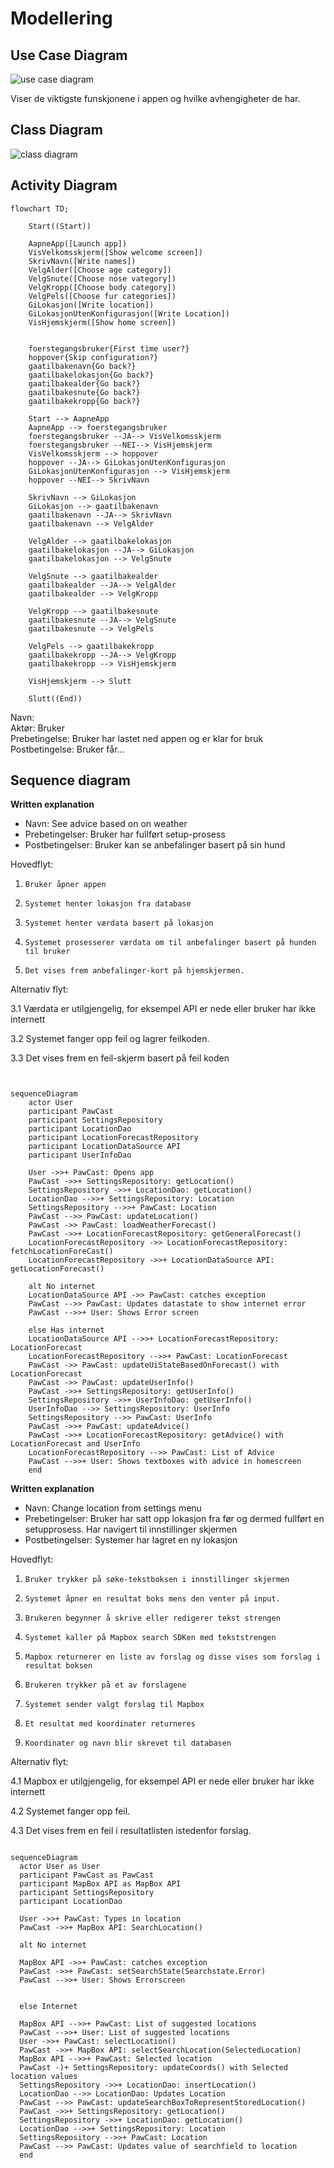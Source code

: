

# Modellering


## Use Case Diagram
![use case diagram](docs/UseCaseDiagram.drawio.png)

Viser de viktigste funskjonene i appen og hvilke avhengigheter de har. 

## Class Diagram

![class diagram](docs/klassediagram.png)


## Activity Diagram
```mermaid
flowchart TD;

    Start((Start))

    AapneApp([Launch app])
    VisVelkomsskjerm([Show welcome screen])
    SkrivNavn([Write names])
    VelgAlder([Choose age category])
    VelgSnute([Choose nose vategory])
    VelgKropp([Choose body category])
    VelgPels([Choose fur categories])
    GiLokasjon([Write location])
    GiLokasjonUtenKonfigurasjon([Write Location])
    VisHjemskjerm([Show home screen])


    foerstegangsbruker{First time user?}
    hoppover{Skip configuration?}
    gaatilbakenavn{Go back?}
    gaatilbakelokasjon{Go back?}
    gaatilbakealder{Go back?}
    gaatilbakesnute{Go back?}
    gaatilbakekropp{Go back?}

    Start --> AapneApp
    AapneApp --> foerstegangsbruker
    foerstegangsbruker --JA--> VisVelkomsskjerm
    foerstegangsbruker --NEI--> VisHjemskjerm
    VisVelkomsskjerm --> hoppover
    hoppover --JA--> GiLokasjonUtenKonfigurasjon
    GiLokasjonUtenKonfigurasjon --> VisHjemskjerm
    hoppover --NEI--> SkrivNavn 

    SkrivNavn --> GiLokasjon
    GiLokasjon --> gaatilbakenavn
    gaatilbakenavn --JA--> SkrivNavn
    gaatilbakenavn --> VelgAlder

    VelgAlder --> gaatilbakelokasjon
    gaatilbakelokasjon --JA--> GiLokasjon
    gaatilbakelokasjon --> VelgSnute

    VelgSnute --> gaatilbakealder
    gaatilbakealder --JA--> VelgAlder
    gaatilbakealder --> VelgKropp

    VelgKropp --> gaatilbakesnute
    gaatilbakesnute --JA--> VelgSnute
    gaatilbakesnute --> VelgPels

    VelgPels --> gaatilbakekropp
    gaatilbakekropp --JA--> VelgKropp
    gaatilbakekropp --> VisHjemskjerm

    VisHjemskjerm --> Slutt

    Slutt((End))
````

Navn: \
Aktør: Bruker\
Prebetingelse: Bruker har lastet ned appen og er klar for bruk\
Postbetingelse: Bruker får...


## Sequence diagram

**Written explanation**

- Navn: See advice based on on weather
- Prebetingelser: Bruker har fullført setup-prosess
- Postbetingelser: Bruker kan se anbefalinger basert på sin hund
 
Hovedflyt:

1.     Bruker åpner appen
2.     Systemet henter lokasjon fra database
3.     Systemet henter værdata basert på lokasjon
4.     Systemet prosesserer værdata om til anbefalinger basert på hunden til bruker
5.     Det vises frem anbefalinger-kort på hjemskjermen. 

 
Alternativ flyt:

3.1 Værdata er utilgjengelig, for eksempel API er nede eller bruker har ikke internett

3.2 Systemet fanger opp feil og lagrer feilkoden.

3.3 Det vises frem en feil-skjerm basert på feil koden


```mermaid


sequenceDiagram
    actor User
    participant PawCast 
    participant SettingsRepository
    participant LocationDao
    participant LocationForecastRepository
    participant LocationDataSource API
    participant UserInfoDao

    User ->>+ PawCast: Opens app
    PawCast ->>+ SettingsRepository: getLocation()
    SettingsRepository ->>+ LocationDao: getLocation()
    LocationDao -->>+ SettingsRepository: Location
    SettingsRepository -->>+ PawCast: Location
    PawCast -->> PawCast: updateLocation()
    PawCast ->> PawCast: loadWeatherForecast()
    PawCast ->>+ LocationForecastRepository: getGeneralForecast()
    LocationForecastRepository ->> LocationForecastRepository: fetchLocationForeCast()
    LocationForecastRepository ->>+ LocationDataSource API: getLocationForecast()

    alt No internet
    LocationDataSource API ->> PawCast: catches exception
    PawCast -->> PawCast: Updates datastate to show internet error
    PawCast -->>+ User: Shows Error screen

    else Has internet
    LocationDataSource API -->>+ LocationForecastRepository: LocationForecast 
    LocationForecastRepository -->>+ PawCast: LocationForecast
    PawCast ->> PawCast: updateUiStateBasedOnForecast() with LocationForecast
    PawCast ->> PawCast: updateUserInfo()
    PawCast ->>+ SettingsRepository: getUserInfo() 
    SettingsRepository ->>+ UserInfoDao: getUserInfo()
    UserInfoDao -->> SettingsRepository: UserInfo
    SettingsRepository -->> PawCast: UserInfo
    PawCast ->>+ PawCast: updateAdvice()
    PawCast ->>+ LocationForecastRepository: getAdvice() with LocationForecast and UserInfo
    LocationForecastRepository -->> PawCast: List of Advice
    PawCast -->>+ User: Shows textboxes with advice in homescreen
    end

````


**Written explanation**

- Navn: Change location from settings menu
- Prebetingelser: Bruker har satt opp lokasjon fra før og dermed fullført en setupprosess. Har navigert til innstillinger skjermen 
- Postbetingelser: Systemer har lagret en ny lokasjon 
 
Hovedflyt:
1.     Bruker trykker på søke-tekstboksen i innstillinger skjermen
2.     Systemet åpner en resultat boks mens den venter på input. 
3.     Brukeren begynner å skrive eller redigerer tekst strengen
4.     Systemet kaller på Mapbox search SDKen med tekststrengen
5. 	   Mapbox returnerer en liste av forslag og disse vises som forslag i resultat boksen
6. 	   Brukeren trykker på et av forslagene
7.     Systemet sender valgt forslag til Mapbox 
8.     Et resultat med koordinater returneres
9.     Koordinater og navn blir skrevet til databasen 

 
Alternativ flyt:

4.1 Mapbox er utilgjengelig, for eksempel API er nede eller bruker har ikke internett

4.2 Systemet fanger opp feil.

4.3 Det vises frem en feil i resultatlisten istedenfor forslag.

```mermaid

sequenceDiagram
  actor User as User
  participant PawCast as PawCast
  participant MapBox API as MapBox API
  participant SettingsRepository
  participant LocationDao

  User ->>+ PawCast: Types in location
  PawCast ->>+ MapBox API: SearchLocation()

  alt No internet

  MapBox API ->>+ PawCast: catches exception
  PawCast ->>+ PawCast: setSearchState(Searchstate.Error)
  PawCast -->>+ User: Shows Errorscreen 


  else Internet

  MapBox API -->>+ PawCast: List of suggested locations
  PawCast -->>+ User: List of suggested locations
  User ->>+ PawCast: selectLocation()
  PawCast ->>+ MapBox API: selectSearchLocation(SelectedLocation)
  MapBox API -->>+ PawCast: Selected location
  PawCast -)+ SettingsRepository: updateCoords() with Selected location values
  SettingsRepository ->>+ LocationDao: insertLocation()
  LocationDao -->> LocationDao: Updates Location
  PawCast -->> PawCast: updateSearchBoxToRepresentStoredLocation()
  PawCast ->>+ SettingsRepository: getLocation()
  SettingsRepository ->>+ LocationDao: getLocation()
  LocationDao -->>+ SettingsRepository: Location
  SettingsRepository -->>+ PawCast: Location
  PawCast -->> PawCast: Updates value of searchfield to location
  end

````

